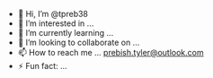 - 👋 Hi, I’m @tpreb38
- 👀 I’m interested in ...
- 🌱 I’m currently learning ...
- 💞️ I’m looking to collaborate on ...
- 📫 How to reach me ...
  prebish.tyler@outlook.com
- ⚡ Fun fact: ...

<!---
tpreb38/tpreb38 is a ✨ special ✨ repository because its `README.md` (this file) appears on your GitHub profile.
You can click the Preview link to take a look at your changes.
--->
